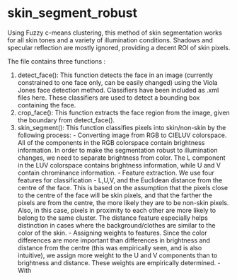 # skin_segment_robust
Using Fuzzy c-means clustering, this method of skin segmentation works for all skin tones and a variety of illumination conditions. Shadows and specular reflection are mostly ignored, providing a decent ROI of skin pixels.

The file contains three functions :
1. detect_face(): This function detects the face in an image (currently constrained to one face only, can be easily changed) using the Viola Jones face detection method. Classifiers have been included as .xml files here. These classifiers are used to detect a bounding box containing the face.
2. crop_face(): This function extracts the face region from the image, given the boundary from detect_face().
3. skin_segment(): This function classifies pixels into skin/non-skin by the following process:
              - Converting image from RGB to CIELUV colorspace. All of the components in the RGB colorspace contain brightness information. In order to make the segmentation robust to illumination changes, we need to separate brightness from color. The L component in the LUV colorspace contains brightness information, while U and V contain chrominance information.
              - Feature extraction. We use four features for classification - L,U,V, and the Euclidean distance from the centre of the face. This is based on the assumption that the pixels close to the centre of the face will be skin pixels, and that the farther the pixels are from the centre, the more likely they are to be non-skin pixels. Also, in this case, pixels in proximity to each other are more likely to belong to the same cluster. The distance feature especially helps distinction in cases where the background/clothes are similar to the color of the skin.
              - Assigning weights to features. Since the color differences are more important than differences in brightness and distance from the centre (this was empirically seen, and is also intuitive), we assign more weight to the U and V components than to brightness and distance. These weights are empirically determined.
              - With 
